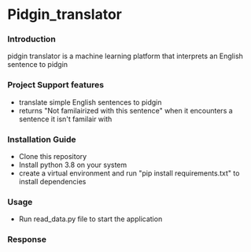 # Pidgin_translator

### Introduction

pidgin translator is a machine learning platform that interprets an English sentence to pidgin

### Project Support features
* translate simple English sentences to pidgin
* returns "Not familairized with this sentence" when it encounters a sentence it isn't familair with

### Installation Guide
* Clone this repository
* Install python 3.8 on your system
* create a virtual environment and run "pip install requirements.txt" to install dependencies

### Usage 
* Run read_data.py file to start the application

### Response


